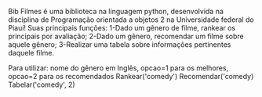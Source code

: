 Bib Filmes é uma biblioteca na linguagem python, desenvolvida na disciplina de Programação orientada a objetos 2 na Universidade federal do Piauí!
Suas principais funções:
1-Dado um gênero de filme, rankear os principais por avaliação;
2-Dado um gênero, recomendar um filme sobre aquele gênero;
3-Realizar uma tabela sobre informações pertinentes daquele filme.

Para utilizar:
nome do gênero em Inglês, opcao=1 para os melhores, opcao=2 para os recomendados
Rankear('comedy')
Recomendar('comedy)
Tabelar('comedy', 2)
